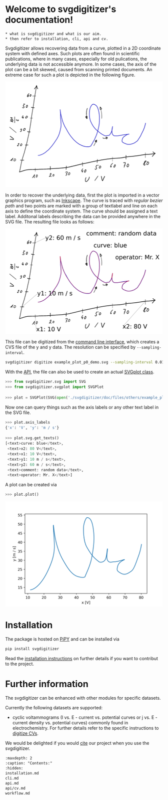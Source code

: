 Welcome to svgdigitizer's documentation!
========================================

```{todo}
* what is svgdigitizer and what is our aim.
* then refer to installation, cli, api and cv.
```

Svgdigitizer allows recovering data from a curve, plotted in a 2D coordinate 
system with defined axes.
Such plots are often found in scientific publications, where
in many cases, especially for old pulications, the underlying data 
is not accessible anymore. 
In some cases, the axis of the plot can be a bit skewed, caused from scanning 
printed documents. An extreme case for such a plot is depicted in the following figure.

![files/images/example_plot_p0.png](files/images/example_plot_p0.png) 

In order to recover the underlying data, first the plot is imported in a 
vector graphics program, such as [Inkscape](https://inkscape.org/).
The curve is traced with *regular bezier path* and two points are marked 
with a group of textlabel and line on each axis to define the coordinate system.
The curve should be assigned a text label. Additonal labels describing the data 
can be provided anywhere in the SVG file. The resulting file looks as follows:

![files/images/example_plot_p0_demo.png](files/images/example_plot_p0_demo.png) 

This file can be digitized from the [command line interface](cli.md), which creates a CVS file of the y and y data. 
The resolution can be specified by `--sampling-interval`.

```sh
svgdigitizer digitize example_plot_p0_demo.svg --sampling-interval 0.01
```

With the [API](api.md), the file can also be used to create an actual [SVGplot class](api/svgplot.md).

```python
>>> from svgdigitizer.svg import SVG
>>> from svgdigitizer.svgplot import SVGPlot

>>> plot = SVGPlot(SVG(open('./svgdigitizer/doc/files/others/example_plot_p0_demo.svg', 'r')), sampling_interval=0.01)
```

Now one can query things such as the axis labels or any other text label in the SVG file.
```python
>>> plot.axis_labels
{'x': 'V', 'y': 'm / s'}

>>> plot.svg.get_texts()
[<text>curve: blue</text>,
 <text>x2: 80 V</text>,
 <text>x1: 10 V</text>,
 <text>y1: 10 m / s</text>,
 <text>y2: 60 m / s</text>,
 <text>comment: random data</text>,
 <text>operator: Mr. X</text>]
```

A plot can be created via
```python
>>> plot.plot()
```
![files/images/example_plot_p0_demo_digitized.png](files/images/example_plot_p0_demo_digitized.png) 

Installation
============

The package is hosted on [PiPY](https://pypi.org/project/svgdigitizer/) and can be installed via

```sh
pip install svgdigitizer
```

Read the [installation instructions](installation.md) on further details if you want to contribut to the project.

Further information
===================

The svgdigitizer can be enhanced with other modules for specific datasets.

Currently the following datasets are supported:
* cyclic voltammograms (I vs. E - current vs. potential curves or j vs. E - current density vs. potential curves) commonly found in electrochemistry. For further details refer to the specific instructions to [digitize CVs](workflow.md).

We would be delighted if you would [cite](https://zenodo.org/record/5881475) our project when you use the svgdigitizer.

```{toctree}
:maxdepth: 2
:caption: "Contents:"
:hidden:
installation.md
cli.md
api.md
api/cv.md
workflow.md
```

